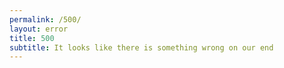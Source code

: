 ```yaml
---
permalink: /500/
layout: error
title: 500
subtitle: It looks like there is something wrong on our end
---
```


